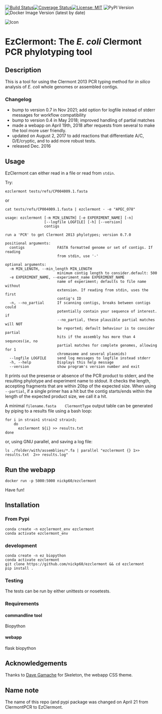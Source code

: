 [![Build Status](https://travis-ci.org/nickp60/clermontpcr.svg?branch=master)](https://travis-ci.org/nickp60/EzClermont.svg?branch=master)[![Coverage Status](https://coveralls.io/repos/github/nickp60/EzClermont/badge.svg?branch=master)](https://coveralls.io/github/nickp60/EzClermont?branch=master)[![License: MIT](https://img.shields.io/badge/License-MIT-yellow.svg)](https://opensource.org/licenses/MIT)
![PyPI Version](https://img.shields.io/pypi/v/ezclermont)
![Docker Image Version (latest by date)](https://img.shields.io/docker/v/nickp60/ezclermont?label=Docker&sort=date)

![Icon](https://raw.githubusercontent.com/nickp60/EzClermont/master/icon/clermontPCR-0.png)
# EzClermont: The *E. coli* Clermont PCR phylotyping tool

## Description

This is a tool for using the Clermont 2013 PCR typing method for *in silico* analysis of *E. coli* whole genomes or assembled contigs.

### Changelog
 - bump to version 0.7 in Nov 2021; add option for logfile instead of stderr messages for workflow compatibility
 - bump to version 0.4 in May 2018; improved handling of partial matches
 - made a webapp on April 19th, 2018 after requests from several to make the tool more user friendly.
 - updated on August 2, 2017 to add reactions that differentiate A/C, D/E/cryptic, and to add more robust tests.
 - released Dec. 2016


## Usage
EzClermont can either read in a file or read from `stdin`.

Try:
```
ezclermont tests/refs/CP004009.1.fasta
```

or
```
cat tests/refs/CP004009.1.fasta | ezclermont - -e "APEC_O78"
```



```
usage: ezclermont [-m MIN_LENGTH] [-e EXPERIMENT_NAME] [-n]
                  [--logfile LOGFILE] [-h] [--version]
                  contigs

run a 'PCR' to get Clermont 2013 phylotypes; version 0.7.0

positional arguments:
  contigs               FASTA formatted genome or set of contigs. If reading
                        from stdin, use '-'

optional arguments:
  -m MIN_LENGTH, --min_length MIN_LENGTH
                        minimum contig length to consider.default: 500
  -e EXPERIMENT_NAME, --experiment_name EXPERIMENT_NAME
                        name of experiment; defaults to file name without
                        extension. If reading from stdin, uses the first
                        contig's ID
  -n, --no_partial      If scanning contigs, breaks between contigs could
                        potentially contain your sequence of interest. if
                        --no_partial, these plausible partial matches will NOT
                        be reported; default behaviour is to consider partial
                        hits if the assembly has more than 4 sequnces(ie, no
                        partial matches for complete genomes, allowing for 1
                        chromasome and several plasmids)
  --logfile LOGFILE     send log messages to logfile instead stderr
  -h, --help            Displays this help message
  --version             show program's version number and exit
```


It prints out the presense or absence of the PCR product to stderr, and the resulting phylotype and experiment name to stdout.  It checks the length, accepting fragments that are within 20bp of the expected size.  When using `--partial`, if a single primer has a hit but the contig starts/ends within the length of the expected product size, we call it a hit.

A minimal `filename.fasta    ClermontType` output table can be generated by piping to a results file using a bash loop:

```
for i in strain1 strain2 strain3;
	do
	  ezclermont ${i} >> results.txt
done
```
or, using GNU parallel, and saving a log file:
```
ls ./folder/with/assemblies/*.fa | parallel "ezclermont {} 1>> results.txt  2>> results.log"
```

## Run the webapp
```
docker run -p 5000:5000 nickp60/ezclermont
```

Have fun!


## Installation
### From Pypi
```
conda create -n ezclermont_env ezclermont
conda activate ezclermont_env
```

### development
```
conda create -n ez biopython
conda activate ezclermont
git clone https://github.com/nickp60/ezclermont && cd ezclermont
pip install .
```



### Testing
The tests can be run by either unittests or nosetests.

### Requirements
#### commandline tool
Biopython
#### webapp
flask
biopython


## Acknowledgements
Thanks to [Dave Gamache]( https://github.com/dhg/Skeleton) for Skeleton, the webapp CSS theme.

## Name note
The name of this repo (and pypi package was changed on April 21 from ClermontPCR to EzClermont.
